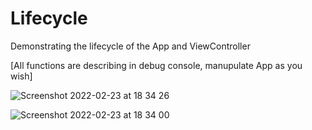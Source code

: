 # Lifecycle
Demonstrating the lifecycle of the App and ViewController

[All functions are describing in debug console, manupulate App as you wish]


![Screenshot 2022-02-23 at 18 34 26](https://user-images.githubusercontent.com/90447243/155353022-b6622603-1c8a-4b95-bd4b-593b2533e001.png)


![Screenshot 2022-02-23 at 18 34 00](https://user-images.githubusercontent.com/90447243/155352634-5ef1c97a-7237-425a-9c46-83ceefd3fae9.png)




